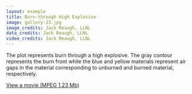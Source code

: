 ```yaml
---
layout: example
title: Burn-through High Explosive 
image: gallery-23.jpg
image_credits: Jack Reaugh, LLNL
data_credits: Jack Reaugh, LLNL
video_credits: Jack Reaugh, LLNL
---
```

The plot represents burn through a high explosive. The gray contour 
represents the burn front while the blue and yellow materials represent air 
gaps in the material corresponding to unburned and burned material, 
respectively.

[View a movie (MPEG 1.23 Mb)](../images/gallery-23.mpeg)
